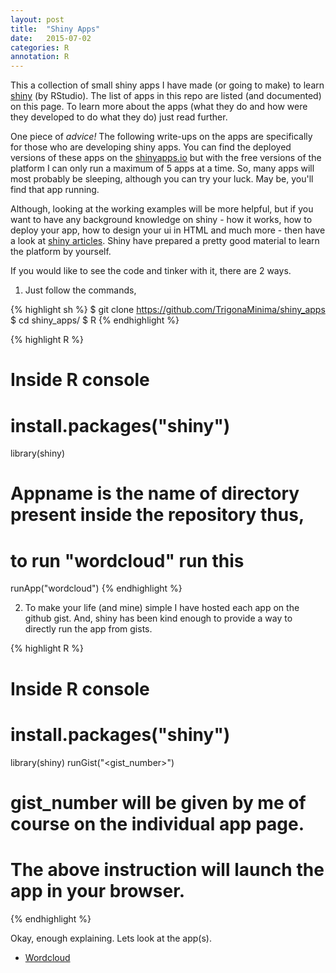 ```yaml
---
layout: post
title:  "Shiny Apps"
date:   2015-07-02
categories: R
annotation: R
---
```


This a collection of small shiny apps I have made (or going to make) to learn [shiny](http://shiny.rstudio.com/) (by RStudio). The list of apps in this repo are listed (and documented) on this page. To learn more about the apps (what they do and how were they developed to do what they do) just read further.

One piece of *advice!* The following write-ups on the apps are specifically for those who are developing shiny apps. You can find the deployed versions of these apps on the [shinyapps.io](https://www.shinyapps.io/) but with the free versions of the platform I can only run a maximum of 5 apps at a time. So, many apps will most probably be sleeping, although you can try your luck. May be, you'll find that app running.

Although, looking at the working examples will be more helpful, but if you want to have any background knowledge on shiny - how it works, how to deploy your app, how to design your ui in HTML and much more - then have a look at [shiny articles](http://shiny.rstudio.com/articles/). Shiny have prepared a pretty good material to learn the platform by yourself.

If you would like to see the code and tinker with it, there are 2 ways.

1. Just follow the commands,

{% highlight sh %}
$ git clone https://github.com/TrigonaMinima/shiny_apps
$ cd shiny_apps/
$ R
{% endhighlight %}

{% highlight R %}
# Inside R console
# install.packages("shiny")
library(shiny)
# Appname is the name of directory present inside the repository thus,
# to run "wordcloud" run this
runApp("wordcloud")
{% endhighlight %}

2. To make your life (and mine) simple I have hosted each app on the github gist. And, shiny has been kind enough to provide a way to directly run the app from gists.

{% highlight R %}
# Inside R console
# install.packages("shiny")
library(shiny)
runGist("<gist_number>")
# gist_number will be given by me of course on the individual app page.
# The above instruction will launch the app in your browser.
{% endhighlight %}


Okay, enough explaining. Lets look at the app(s).

- [Wordcloud](https://trigonaminima.github.io/shiny_apps/2014/06/28/wordcloud/)

